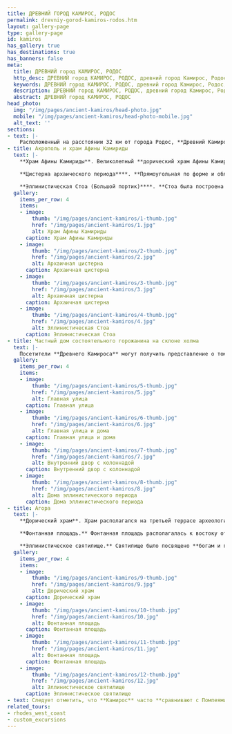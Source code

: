 ```yaml
---
title: ДРЕВНИЙ ГОРОД КАМИРОС, РОДОС
permalink: drevniy-gorod-kamiros-rodos.htm
layout: gallery-page
type: gallery-page
id: kamiros
has_gallery: true
has_destinations: true
has_banners: false
meta:
  title: ДРЕВНИЙ город КАМИРОС, РОДОС
  http_desc: ДРЕВНИЙ город КАМИРОС, РОДОС, древний город Камирос, Родос, Греция
  keywords: ДРЕВНИЙ город КАМИРОС, РОДОС, древний город Камирос, Родос, Греция
  description: ДРЕВНИЙ город КАМИРОС, РОДОС, древний город Камирос, Родос, Греция
  abstract: ДРЕВНИЙ город КАМИРОС, РОДОС
head_photo:
  img: "/img/pages/ancient-kamiros/head-photo.jpg"
  mobile: "/img/pages/ancient-kamiros/head-photo-mobile.jpg"
  alt_text: ''
sections:
- text: |-
    Расположенный на расстоянии 32 км от города Родос, **Древний Камирос** был одним из трёх самых важных городов на острове до основания **города Родос в 408 г. до н.э**. Этот регион был заселён ещё в **микенскую эпоху**. Развитие и процветание столицы острова - города Родос, послужило основной причиной угасания и постепенного исчезновения **Камироса**. Древний город построен на руинах более раннего поселения, разрушенного **мощным землетрясением 226 г. до н.э.** Разделённый на различные зоны общественных и частных зданий, город является **прекрасным примером эллинистической планировки и дизайна.**
- title: Акрополь и храм Афины Камириды
  text: |-
    **Храм Афины Камириды**. Великолепный **дорический храм Афины Камириды** располагался в самой высокой части акрополя на вершине холма с видом на **Эгейское побережье**. Как и большая часть города он был построен на фундаменте прежнего храма, разрушенного землетрясением 226 г. до н.э.

    **Цистерна архаического периода****. **Прямоугольная по форме и облицованная **защитным слоем штукатурки**, архаичная цистерна была **резервуаром**, который снабжал город водой. Вода поступала в нижние районы города по **керамическим трубам**, проходя через **специальную очистительную систему**. Резервуар рассчитанный **на 600****000 литров** мог легко обеспечить водой около **400 семей**. Сбоку цистерны были сооружены ступени, обеспечивающие доступ внутрь резервуара для очистки. В эллинистический период резервуар был заменен на 200метровый портик, с крыши которого вода собиралась в **соединяющиеся подземные колодцы**.

    **Эллинистическая Стоа (Большой портик)****. **Стоа была построена **в форме греческой буквы П с двумя рядами дорических колонн**, её длина составляла **200 метров**. Необычная система водоснабжения с керамическими водопроводными трубами, подземными резервуарами и колодцами эффективно заменила архаичную цистерну.
  gallery:
    items_per_row: 4
    items:
    - image:
        thumb: "/img/pages/ancient-kamiros/1-thumb.jpg"
        href: "/img/pages/ancient-kamiros/1.jpg"
        alt: Храм Афины Камириды
      caption: Храм Афины Камириды
    - image:
        thumb: "/img/pages/ancient-kamiros/2-thumb.jpg"
        href: "/img/pages/ancient-kamiros/2.jpg"
        alt: Архаичная цистерна
      caption: Архаичная цистерна
    - image:
        thumb: "/img/pages/ancient-kamiros/3-thumb.jpg"
        href: "/img/pages/ancient-kamiros/3.jpg"
        alt: Архаичная цистерна
      caption: Архаичная цистерна
    - image:
        thumb: "/img/pages/ancient-kamiros/4-thumb.jpg"
        href: "/img/pages/ancient-kamiros/4.jpg"
        alt: Эллинистическая Стоа
      caption: Эллинистическая Стоа
- title: Частный дом состоятельного горожанина на склоне холма
  text: |-
    Посетители **Древнего Камироса** могут получить представление о том, как выглядела его **центральная часть в эллинистический и римский периоды**. Город был построен по **Гипподамовой системе,** то есть представлял собой сетку жилых кварталов и улиц одинакового размера. Одной из отличительных особенностей жилых кварталов был **внутренний двор с колоннадой**, который, как правило, с одной стороны был выше, чем с другой. Дома состоятельных горожан **украшали мозаичные полы и настенные фрески**. **Фасады с наличниками** также использовались в декоративных целях.
  gallery:
    items_per_row: 4
    items:
    - image:
        thumb: "/img/pages/ancient-kamiros/5-thumb.jpg"
        href: "/img/pages/ancient-kamiros/5.jpg"
        alt: Главная улица
      caption: Главная улица
    - image:
        thumb: "/img/pages/ancient-kamiros/6-thumb.jpg"
        href: "/img/pages/ancient-kamiros/6.jpg"
        alt: Главная улица и дома
      caption: Главная улица и дома
    - image:
        thumb: "/img/pages/ancient-kamiros/7-thumb.jpg"
        href: "/img/pages/ancient-kamiros/7.jpg"
        alt: Внутренний двор с колоннадой
      caption: Внутренний двор с колоннадой
    - image:
        thumb: "/img/pages/ancient-kamiros/8-thumb.jpg"
        href: "/img/pages/ancient-kamiros/8.jpg"
        alt: Дома эллинистического периода
      caption: Дома эллинистического периода
- title: Агора
  text: |-
    **Дорический храм**. Храм располагался на третьей террасе археологической зоны. Он стоял на северо-западной окраине **Фонтанной площади**. Сооружен был из пористого камня с двумя колоннами в антах на переднем и заднем фасадах, предположительно посвящён **Аполлону Пифийскому.**

    **Фонтанная площадь.** Фонтанная площадь располагалась к востоку от дорического храма. Это была **большая прямоугольная площадь с многочисленными постаментами с посвятительными надписями**, её украшали **шесть дорических колонн**, поддерживающих антаблемент. В середине 4 века до н.э. на площади находилась **открытая цистерна**, из которой можно было набирать воду. Позже цистерну заменили колодцем.

    **Эллинистическое святилище.** Святилище было посвящено **богам и героям Камироса**, оно было расположено напротив Фонтанной площади. На огороженной территории святилища находились **многочисленные жертвенники.**
  gallery:
    items_per_row: 4
    items:
    - image:
        thumb: "/img/pages/ancient-kamiros/9-thumb.jpg"
        href: "/img/pages/ancient-kamiros/9.jpg"
        alt: Дорический храм
      caption: Дорический храм
    - image:
        thumb: "/img/pages/ancient-kamiros/10-thumb.jpg"
        href: "/img/pages/ancient-kamiros/10.jpg"
        alt: Фонтанная площадь
      caption: Фонтанная площадь
    - image:
        thumb: "/img/pages/ancient-kamiros/11-thumb.jpg"
        href: "/img/pages/ancient-kamiros/11.jpg"
        alt: Фонтанная площадь
      caption: Фонтанная площадь
    - image:
        thumb: "/img/pages/ancient-kamiros/12-thumb.jpg"
        href: "/img/pages/ancient-kamiros/12.jpg"
        alt: Эллинистическое святилище
      caption: Эллинистическое святилище
- text: Следует отметить, что **Камирос** часто **сравнивают с Помпеями**. Однако сравнение не совсем верно, так как, в отличие от Помпеи, Камирос не пал из-за стихийного бедствия, а постепенно опустел. После того, как город Родос был застроен, жители Камироса начали покидать родной город и переселяться в новую столицу.
related_tours:
- rhodes_west_coast
- custom_excursions
---
```


